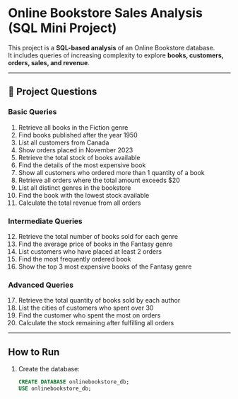 #  Online Bookstore Sales Analysis (SQL Mini Project)

This project is a **SQL-based analysis** of an Online Bookstore database.  
It includes queries of increasing complexity to explore **books, customers, orders, sales, and revenue**.  


---

## 📝 Project Questions

###  Basic Queries
1. Retrieve all books in the Fiction genre  
2. Find books published after the year 1950  
3. List all customers from Canada
4. Show orders placed in November 2023  
5. Retrieve the total stock of books available  
6. Find the details of the most expensive book
7. Show all customers who ordered more than 1 quantity of a book  
8. Retrieve all orders where the total amount exceeds $20
9. List all distinct genres in the bookstore  
10. Find the book with the lowest stock available  
11. Calculate the total revenue from all orders  

###  Intermediate Queries
12. Retrieve the total number of books sold for each genre  
13. Find the average price of books in the Fantasy genre  
14. List customers who have placed at least 2 orders  
15. Find the most frequently ordered book  
16. Show the top 3 most expensive books of the Fantasy genre  

###  Advanced Queries
17. Retrieve the total quantity of books sold by each author  
18. List the cities of customers who spent over 30  
19. Find the customer who spent the most on orders  
20. Calculate the stock remaining after fulfilling all orders  

---

##  How to Run

1. Create the database:
   ```sql
   CREATE DATABASE onlinebookstore_db;
   USE onlinebookstore_db;
